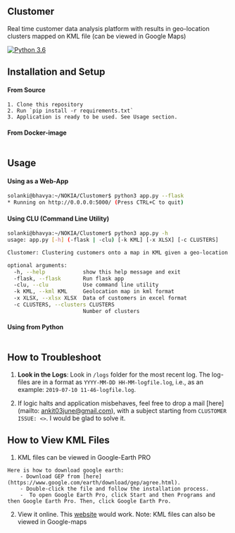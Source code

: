 ## Clustomer
Real time customer data analysis platform with results in geo-location clusters mapped on KML file (can be viewed in Google Maps)

[![Python 3.6](https://img.shields.io/badge/python-3.6-blue.svg)](https://www.python.org/downloads/release/python-360/)

## Installation and Setup

#### From Source
```
1. Clone this repository
2. Run `pip install -r requirements.txt`
3. Application is ready to be used. See Usage section.
```

#### From Docker-image
```
```

## Usage

#### Using as a Web-App
```bash
solanki@bhavya:~/NOKIA/Clustomer$ python3 app.py --flask
* Running on http://0.0.0.0:5000/ (Press CTRL+C to quit)
```

#### Using CLU (Command Line Utility)
```bash
solanki@bhavya:~/NOKIA/Clustomer$ python3 app.py -h
usage: app.py [-h] (-flask | -clu) [-k KML] [-x XLSX] [-c CLUSTERS]

Clustomer: Clustering customers onto a map in KML given a geo-location in Excel data format

optional arguments:
  -h, --help            show this help message and exit
  -flask, --flask       Run flask app
  -clu, --clu           Use command line utility
  -k KML, --kml KML     Geolocation map in kml format
  -x XLSX, --xlsx XLSX  Data of customers in excel format
  -c CLUSTERS, --clusters CLUSTERS
                        Number of clusters

```
#### Using from Python
```python3

```

## How to Troubleshoot
1. **Look in the Logs**: Look in `/logs` folder for the most recent log. The log-files are in a format as `YYYY-MM-DD HH-MM-logfile.log`, i.e., as an example: `2019-07-10 11-46-logfile.log`.

2. If logic halts and application misbehaves, feel free to drop a mail [here](mailto: ankit03june@gmail.com), with a subject starting from `CLUSTOMER ISSUE: <>`. I would be glad to solve it.

## How to View KML Files 

1. KML files can be viewed in Google-Earth PRO
```console
Here is how to download google earth: 
	- Download GEP from [here](https://www.google.com/earth/download/gep/agree.html).
	- Double-click the file and follow the installation process.
	-  To open Google Earth Pro, click Start and then Programs and then Google Earth Pro. Then, click Google Earth Pro.
``` 
2. View it online. This [website](http://kmlviewer.nsspot.net/) would work.
Note: KML files can also be viewed in Google-maps

